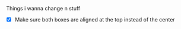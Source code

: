 Things i wanna change n stuff

- [x] Make sure both boxes are aligned at the top instead of the center